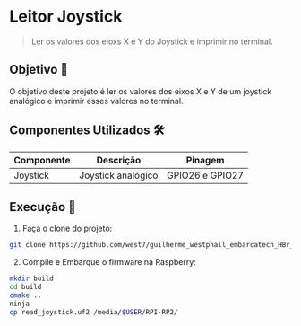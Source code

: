 # Leitor Joystick

> Ler os valores dos eioxs X e Y do Joystick e imprimir no terminal.

## Objetivo 🎯

O objetivo deste projeto é ler os valores dos eixos X e Y de um joystick analógico e imprimir esses valores no terminal. 

## Componentes Utilizados 🛠️

| Componente | Descrição          | Pinagem         |
| ---------- | ------------------ | --------------- |
| Joystick   | Joystick analógico | GPIO26 e GPIO27 |

## Execução 🧪

1. Faça o clone do projeto:

```bash
git clone https://github.com/west7/guilherme_westphall_embarcatech_HBr_2025.git
```

2. Compile e Embarque o firmware na Raspberry:

```bash
mkdir build
cd build
cmake ..
ninja
cp read_joystick.uf2 /media/$USER/RPI-RP2/
```